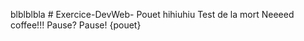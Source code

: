 blblblbla # Exercice-DevWeb-
Pouet 
hihiuhiu
Test de la mort 
Neeeed coffee!!! 
Pause? Pause!
{pouet} 